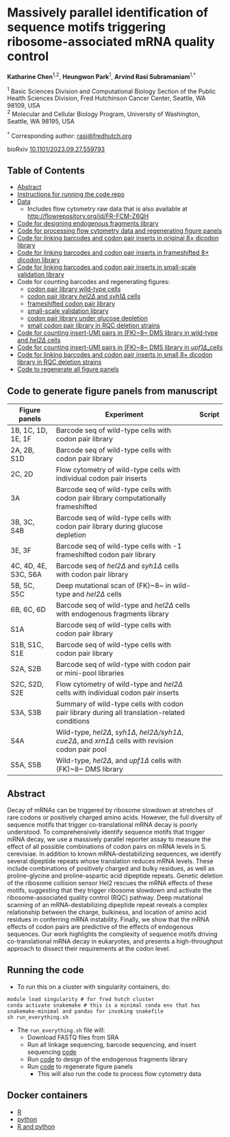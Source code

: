 
# Massively parallel identification of sequence motifs triggering ribosome-associated mRNA quality control

**Katharine Chen**<sup>1,2</sup>, **Heungwon Park**<sup>1</sup>, **Arvind Rasi Subramaniam**<sup>1,†</sup>

<sup>1</sup> Basic Sciences Division and Computational Biology Section of the Public
Health Sciences Division, Fred Hutchinson Cancer Center, Seattle, WA
98109, USA <br/>
<sup>2</sup> Molecular and Cellular Biology Program, University of Washington,
Seattle, WA 98195, USA <br/>

<sup>†</sup> Corresponding author: <rasi@fredhutch.org>

bioRxiv [10.1101/2023.09.27.559793](https://www.biorxiv.org/content/10.1101/2023.09.27.559793v1)

## Table of Contents
- [Abstract](#abstract)
- [Instructions for running the code repo](#running-the-code)
- [Data](data/)
  - Includes flow cytometry raw data that is also available at http://flowrepository.org/id/FR-FCM-Z6QH
- [Code for designing endogenous fragments library](analysis/library_design/endogenous_fragments/)
- [Code for processing flow cytometry data and regenerating figure panels](analysis/flow_cytometry/wt_hel2_8xdicodon/scripts)
- [Code for linking barcodes and codon pair inserts in original 8× dicodon library](analysis/barcodeseq/8xdicodon_linkage/scripts/)
- [Code for linking barcodes and codon pair inserts in frameshifted 8× dicodon library](analysis/barcodeseq/frameshifted_8xdicodon_linkage/)
- [Code for linking barcodes and codon pair inserts in small-scale validation library](analysis/barcodeseq/mini_8xdicodon_linkage/scripts/)
- Code for counting barcodes and regenerating figures:
  - [codon pair library wild-type cells](analysis/barcodeseq/wt_mrna_grna/scripts/)
  - [codon pair library *hel2Δ* and *syh1Δ* cells](analysis/barcodeseq/hel2_syh1_mrna_grna/scripts/)
  - [frameshifted codon pair library](analysis/barcodeseq/wt_frameshifted_mrna_grna/scripts/)
  - [small-scale validation library](analysis/barcodeseq/wt_hel2_mini_pool/scripts/)
  - [codon pair library under glucose depletion](analysis/barcodeseq/wt_hel2_no_glucose_mrna_grna/scripts/)
  - [small codon pair library in RQC deletion strains](analysis/barcodeseq/small_8xdicodon_rqcdel_mrna_grna/scripts)
- [Code for counting insert-UMI pairs in (FK)~8~ DMS library in wild-type and *hel2∆* cells](analysis/barcodeseq/wt_hel2_fk8_dms/scripts/)
- [Code for counting insert-UMI pairs in (FK)~8~ DMS library in *upf1∆*_cells](analysis/barcodeseq/upf1_fk8_dms/scripts/)
- [Code for linking barcodes and codon pair inserts in small 8× dicodon library in RQC deletion strains](analysis/barcodeseq/small_8xdicodon_rqcdel_linkage/scripts)
- [Code to regenerate all figure panels](analysis/run_all_ipynb_scripts.smk)

## Code to generate figure panels from manuscript

| Figure panels        | Experiment                                                                                           | Script                                                                                    |
| -------------------- | ---------------------------------------------------------------------------------------------------- | ----------------------------------------------------------------------------------------- |
| 1B, 1C, 1D, 1E, 1F   | Barcode seq of wild-type cells with codon pair library                                               | [](analysis/barcodeseq/wt_mrna_grna/scripts/plot_aggregate_effects.ipynb)                  |
| 2A, 2B, S1D          | Barcode seq of wild-type cells with codon pair library                                               | [](analysis/barcodeseq/wt_mrna_grna/scripts/plot_dipeptide_effects.ipynb)                   |
| 2C, 2D               | Flow cytometry of wild-type cells with individual codon pair inserts                                 | [](analysis/flow_cytometry/scripts/plot_figure2_flow.ipynb)                                 |
| 3A                   | Barcode seq of wild-type cells with codon pair library computationally frameshifted                  | [](analysis/barcodeseq/wt_hel2_no_glucose_mrna_grna/scripts/plot_translation_effects.ipynb) |
| 3B, 3C, S4B          | Barcode seq of wild-type cells with codon pair library during glucose depletion                      | [](analysis/barcodeseq/wt_hel2_no_glucose_mrna_grna/scripts/plot_translation_effects.ipynb) |
| 3E, 3F               | Barcode seq of wild-type cells with -1 frameshifted codon pair library                               | [](analysis/barcodeseq/wt_hel2_no_glucose_mrna_grna/scripts/plot_translation_effects.ipynb) |
| 4C, 4D, 4E, S3C, S6A | Barcode seq of *hel2∆* and *syh1∆* cells with codon pair library                                     | [](analysis/barcodeseq/hel2_syh1_mrna_grna/scripts/plot_hel2_syh1_dipeptide_effects.ipynb)  |
| 5B, 5C, S5C          | Deep mutational scan of (FK)~8~ in wild-type and *hel2∆* cells                                       | [](analysis/barcodeseq/wt_hel2_fk8_dms/scripts/plot_variant_effects.ipynb)                  |
| 6B, 6C, 6D           | Barcode seq of wild-type and *hel2∆* cells with endogenous fragments library                         | [](analysis/barcodeseq/endo_frag_mrna_grna/scripts/plot_endogenous_frags.ipynb)             |
| S1A                  | Barcode seq of wild-type cells with codon pair library                                               | [](analysis/barcodeseq/wt_mrna_grna/scripts/plot_supp_alignment_stats.ipynb)                |
| S1B, S1C, S1E        | Barcode seq of wild-type cells with codon pair library                                               | [](analysis/barcodeseq/wt_mrna_grna/scripts/plot_supplemental_missing_data.ipynb)           |
| S2A, S2B             | Barcode seq of wild-type with codon pair or mini-pool libraries                                      | [](analysis/barcodeseq/wt_mrna_grna/scripts/plot_supp_alignment_stats.ipynb)                |
| S2C, S2D, S2E        | Flow cytometry of wild-type and *hel2∆* cells with individual codon pair inserts                     | [](analysis/barcodeseq/hel2_syh1_mrna_grna/scripts/plot_supp_aln_qc.ipynb)                  |
| S3A, S3B             | Summary of wild-type cells with codon pair library during all translation-related conditions         | [](analysis/barcodeseq/wt_hel2_no_glucose_mrna_grna/scripts/plot_translation_effects.ipynb) |
| S4A                  | Wild-type, *hel2∆*, *syh1∆*, *hel2∆/syh1∆*, *cue2∆*, and *xrn1∆* cells with revision codon pair pool | [](analysis/barcodeseq/small_8xdicodon_rqcdel_mrna_grna/scripts/plot_dicodon_effects.ipynb) |
| S5A, S5B             | Wild-type, *hel2∆*, and *upf1∆* cells with (FK)~8~ DMS library                                       | [](analysis/barcodeseq/upf1_fk8_dms/scripts/plot_variant_effects_wt_hel2_upf1_reps.ipynb)   |


## Abstract

Decay of mRNAs can be triggered by ribosome slowdown at stretches of rare codons or positively charged amino acids.
However, the full diversity of sequence motifs that trigger co-translational mRNA decay is poorly understood.
To comprehensively identify sequence motifs that trigger mRNA decay, we use a massively parallel reporter assay to measure the effect of all possible combinations of codon pairs on mRNA levels in S. cerevisiae.
In addition to known mRNA-destabilizing sequences, we identify several dipeptide repeats whose translation reduces mRNA levels. 
These include combinations of positively charged and bulky residues, as well as proline-glycine and proline-aspartic acid dipeptide repeats.
Genetic deletion of the ribosome collision sensor Hel2 rescues the mRNA effects of these motifs, suggesting that they trigger ribosome slowdown and activate the ribosome-associated quality control (RQC) pathway.
Deep mutational scanning of an mRNA-destabilizing dipeptide repeat reveals a complex relationship between the charge, bulkiness, and location of amino acid residues in conferring mRNA instability.
Finally, we show that the mRNA effects of codon pairs are predictive of the effects of endogenous sequences.
Our work highlights the complexity of sequence motifs driving co-translational mRNA decay in eukaryotes, and presents a high-throughput approach to dissect their requirements at the codon level.

## Running the code
- To run this on a cluster with singularity containers, do:
```
module load singularity # for fred hutch cluster
conda activate snakemake # this is a minimal conda env that has snakemake-minimal and pandas for invoking snakefile
sh run_everything.sh
```

- The ```run_everything.sh``` file will:
  - Download FASTQ files from SRA
  - Run all linkage sequencing, barcode sequencing, and insert sequencing [code](analysis/barcodeseq)
  - Run [code](analysis/library_design/endogenous_fragments/scripts/run_analysis.smk) to design of the endogenous fragments library
  - Run [code](analysis/run_all_ipynb_scripts.smk) to regenerate figure panels
    - This will also run the code to process flow cytometry data

## Docker containers
- [R](https://github.com/rasilab/r/pkgs/container/r)
- [python](https://github.com/rasilab/python/pkgs/container/python)
- [R and python](https://github.com/rasilab/r_python/pkgs/container/r_python)
